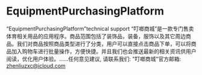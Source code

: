 # EquipmentPurchasingPlatform
“EquipmentPurchasingPlatform”technical support
“叮啷商城”是一款专门售卖体育相关用品的应用程序。商品范围包括了装饰品，装备，服饰以及其它周边商品。我们对商品按照商品类型进行了分类，用户可以直接点击商品下单，可以将商品加入购物车进行批量操作，方便快捷。并且我们也会推送最新的相关资讯供用户阅读，优化用户体验。……任何意见建议, 请联系我们:  "叮啷商城"官方邮箱: zhenliuzxc@icloud.com
